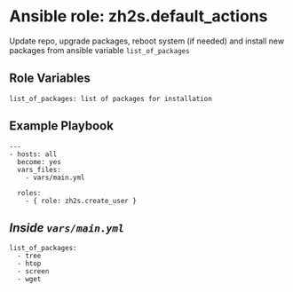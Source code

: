 Ansible role: zh2s.default_actions
=========

Update repo, upgrade packages, reboot system (if needed) and install new packages from ansible variable `list_of_packages`


Role Variables
--------------

    list_of_packages: list of packages for installation


Example Playbook
----------------

    ---
    - hosts: all
      become: yes
      vars_files:
        - vars/main.yml

      roles:
        - { role: zh2s.create_user }

*Inside `vars/main.yml`*
-------

    list_of_packages: 
      - tree
      - htop
      - screen
      - wget